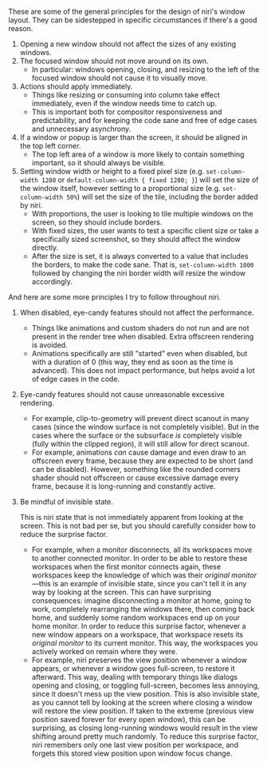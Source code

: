 These are some of the general principles for the design of niri's window layout.
They can be sidestepped in specific circumstances if there's a good reason.

1. Opening a new window should not affect the sizes of any existing windows.
1. The focused window should not move around on its own.
    - In particular: windows opening, closing, and resizing to the left of the focused window should not cause it to visually move.
1. Actions should apply immediately.
    - Things like resizing or consuming into column take effect immediately, even if the window needs time to catch up.
    - This is important both for compositor responsiveness and predictability, and for keeping the code sane and free of edge cases and unnecessary asynchrony.
1. If a window or popup is larger than the screen, it should be aligned in the top left corner.
    - The top left area of a window is more likely to contain something important, so it should always be visible.
1. Setting window width or height to a fixed pixel size (e.g. `set-column-width 1280` or `default-column-width { fixed 1280; }`) will set the size of the window itself, however setting to a proportional size (e.g. `set-column-width 50%`) will set the size of the tile, including the border added by niri.
    - With proportions, the user is looking to tile multiple windows on the screen, so they should include borders.
    - With fixed sizes, the user wants to test a specific client size or take a specifically sized screenshot, so they should affect the window directly.
    - After the size is set, it is always converted to a value that includes the borders, to make the code sane. That is, `set-column-width 1000` followed by changing the niri border width will resize the window accordingly.

And here are some more principles I try to follow throughout niri.

1. When disabled, eye-candy features should not affect the performance.
    - Things like animations and custom shaders do not run and are not present in the render tree when disabled. Extra offscreen rendering is avoided.
    - Animations specifically are still "started" even when disabled, but with a duration of 0 (this way, they end as soon as the time is advanced). This does not impact performance, but helps avoid a lot of edge cases in the code.
1. Eye-candy features should not cause unreasonable excessive rendering.
    - For example, clip-to-geometry will prevent direct scanout in many cases (since the window surface is not completely visible). But in the cases where the surface or the subsurface *is* completely visible (fully within the clipped region), it will still allow for direct scanout.
    - For example, animations *can* cause damage and even draw to an offscreen every frame, because they are expected to be short (and can be disabled). However, something like the rounded corners shader should not offscreen or cause excessive damage every frame, because it is long-running and constantly active.
1. Be mindful of invisible state.

    This is niri state that is not immediately apparent from looking at the screen. This is not bad per se, but you should carefully consider how to reduce the surprise factor.

    - For example, when a monitor disconnects, all its workspaces move to another connected monitor. In order to be able to restore these workspaces when the first monitor connects again, these workspaces keep the knowledge of which was their *original monitor*—this is an example of invisible state, since you can't tell it in any way by looking at the screen. This can have surprising consequences: imagine disconnecting a monitor at home, going to work, completely rearranging the windows there, then coming back home, and suddenly some random workspaces end up on your home monitor. In order to reduce this surprise factor, whenever a new window appears on a workspace, that workspace resets its *original monitor* to its current monitor. This way, the workspaces you actively worked on remain where they were.
    - For example, niri preserves the view position whenever a window appears, or whenever a window goes full-screen, to restore it afterward. This way, dealing with temporary things like dialogs opening and closing, or toggling full-screen, becomes less annoying, since it doesn't mess up the view position. This is also invisible state, as you cannot tell by looking at the screen where closing a window will restore the view position. If taken to the extreme (previous view position saved forever for every open window), this can be surprising, as closing long-running windows would result in the view shifting around pretty much randomly. To reduce this surprise factor, niri remembers only one last view position per workspace, and forgets this stored view position upon window focus change.

